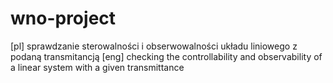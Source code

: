 # wno-project
[pl] sprawdzanie sterowalności i obserwowalności układu liniowego z podaną transmitancją
[eng] checking the controllability and observability of a linear system with a given transmittance
